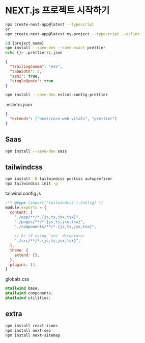 # NEXT.js 프로젝트 시작하기

```bash
npx create-next-app@latest --typescript
or
npx create-next-app@latest my-project --typescript --eslint

cd {project_name}
npm install --save-dev --save-exact prettier
echo {}> .prettierrc.json
```

```json
{
  "trailingComma": "es5",
  "tabWidth": 2,
  "semi": true,
  "singleQuote": true
}
```

```bash
npm install --save-dev eslint-config-prettier
```

.eslintrc.json
```json
{
  "extends": ["next/core-web-vitals", "prettier"]
}
```

## Saas

```bash
npm install --save-dev sass
```

## tailwindcss

```bash
npm install -D tailwindcss postcss autoprefixer
npx tailwindcss init -p
```
tailwind.config.js
```js
/** @type {import('tailwindcss').Config} */
module.exports = {
  content: [
    "./app/**/*.{js,ts,jsx,tsx}",
    "./pages/**/*.{js,ts,jsx,tsx}",
    "./components/**/*.{js,ts,jsx,tsx}",
 
    // Or if using `src` directory:
    "./src/**/*.{js,ts,jsx,tsx}",
  ],
  theme: {
    extend: {},
  },
  plugins: [],
}
```
globals.css
```css
@tailwind base;
@tailwind components;
@tailwind utilities;
```

## extra

```bash
npm install react-icons
npm install next-seo
npm install next-sitemap
```
